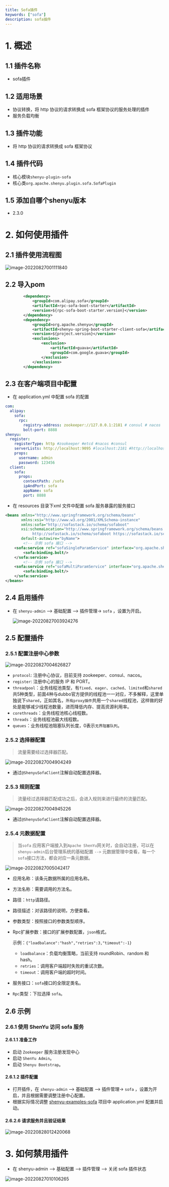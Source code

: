 ```yaml
---
title: Sofa插件
keywords: ["sofa"]
description: sofa插件
---
```


# 1. 概述

## 1.1 插件名称

- sofa插件

## 1.2 适用场景

- 协议转换，将 http 协议的请求转换成 sofa 框架协议的服务处理的插件
- 服务负载均衡

## 1.3 插件功能

- 将 http 协议的请求转换成 sofa 框架协议

## 1.4 插件代码

- 核心模块`shenyu-plugin-sofa`
- 核心类`org.apache.shenyu.plugin.sofa.SofaPlugin`

## 1.5 添加自哪个shenyu版本

- 2.3.0

# 2. 如何使用插件

## 2.1 插件使用流程图

![image-20220827001111840](/img/shenyu/plugin/sofa/procedure_chart_zh.png)

## 2.2 导入pom

```xml
		<dependency>
            <groupId>com.alipay.sofa</groupId>
            <artifactId>rpc-sofa-boot-starter</artifactId>
            <version>${rpc-sofa-boot-starter.version}</version>
        </dependency>
        <dependency>
            <groupId>org.apache.shenyu</groupId>
            <artifactId>shenyu-spring-boot-starter-client-sofa</artifactId>
            <version>${project.version}</version>
            <exclusions>
                <exclusion>
                    <artifactId>guava</artifactId>
                    <groupId>com.google.guava</groupId>
                </exclusion>
            </exclusions>
        </dependency>
```

## 2.3 在客户端项目中配置

- 在 application.yml 中配置 sofa 的配置

```yaml
com:
  alipay:
    sofa:
      rpc:
        registry-address: zookeeper://127.0.0.1:2181 # consul # nacos
        bolt-port: 8888
shenyu:
  register:
    registerType: http #zookeeper #etcd #nacos #consul
    serverLists: http://localhost:9095 #localhost:2181 #http://localhost:2379 #localhost:8848
    props:
      username: admin
      password: 123456
  client:
    sofa:
      props:
        contextPath: /sofa
        ipAndPort: sofa
        appName: sofa
        port: 8888
```

- 在 resources 目录下xml 文件中配置 sofa 服务暴露的服务接口

```xml
<beans xmlns="http://www.springframework.org/schema/beans"
       xmlns:xsi="http://www.w3.org/2001/XMLSchema-instance"
       xmlns:sofa="http://sofastack.io/schema/sofaboot"
       xsi:schemaLocation="http://www.springframework.org/schema/beans http://www.springframework.org/schema/beans/spring-beans.xsd
            http://sofastack.io/schema/sofaboot https://sofastack.io/schema/sofaboot.xsd"
       default-autowire="byName">
		<!-- 示例 sofa 接口 -->
    <sofa:service ref="sofaSingleParamService" interface="org.apache.shenyu.examples.sofa.api.service.SofaSingleParamService">
        <sofa:binding.bolt/>
    </sofa:service>
		<!-- 示例 sofa 接口 -->
    <sofa:service ref="sofaMultiParamService" interface="org.apache.shenyu.examples.sofa.api.service.SofaMultiParamService">
        <sofa:binding.bolt/>
    </sofa:service>
</beans>
```

## 2.4 启用插件

- 在 `shenyu-admin` --> 基础配置 --> 插件管理-> `sofa` ，设置为开启。

  ![image-20220827003924276](/img/shenyu/plugin/sofa/enable_sofa_zh.png)


## 2.5 配置插件

### 2.5.1 配置注册中心参数

![image-20220827004626827](/img/shenyu/plugin/sofa/sofa_registry_config_zh.png)

- `protocol`: 注册中心协议，目前支持 zookeeper、consul、nacos。
- `register`: 注册中心的服务 IP 和 PORT。
- `threadpool`：业务线程池类型，有`fixed`、`eager`、`cached`、`limited`和`shared`共5种类型，前面4种与dubbo官方提供的线程池一一对应，不多解释，这里单独说下`shared`，正如其名，`所有proxy插件`共用一个`shared`线程池，这样做的好处是能够减少线程池数量，进而降低内存、提高资源利用率。
- `corethreads`：业务线程池核心线程数。
- `threads`：业务线程池最大线程数。
- `queues`：业务线程池阻塞队列长度，0表示`无界阻塞队列`。

### 2.5.2 选择器配置

> 流量需要经过选择器匹配。

![image-20220827004904249](/img/shenyu/plugin/sofa/selector_config_zh.png)

- 通过`@ShenyuSofaClient`注解自动配置选择器。

### 2.5.3 规则配置

> 流量经过选择器匹配成功之后，会进入规则来进行最终的流量匹配。

![image-20220827004945226](/img/shenyu/plugin/sofa/rule_config_zh.png)

- 通过`@ShenyuSofaClient`注解自动配置选择器。

### 2.5.4 元数据配置

> 当`sofa` 应用客户端接入到`Apache ShenYu`网关时，会自动注册，可以在 `shenyu-admin`后台管理系统的基础配置 `-->` 元数据管理中查看，每一个`sofa`接口方法，都会对应一条元数据。

![image-20220827005042417](/img/shenyu/plugin/sofa/metadata_config_zh.png)

- 应用名称：该条元数据所属的应用名称。

- 方法名称：需要调用的方法名。

- 路径：`http`请路径。

- 路径描述：对该路径的说明，方便查看。

- 参数类型：按照接口的参数类型顺序。

- Rpc扩展参数：接口的扩展参数配置，`json`格式。

  示例：`{"loadbalance":"hash","retries":3,"timeout":-1}`

    - `loadbalance`：负载均衡策略，当前支持 roundRobin、random 和 hash。
    - `retries`：调用客户端超时失败的重试次数。
    - `timeout`：调用客户端的超时时间。

- 服务接口：`sofa`接口的全限定类名。
- `Rpc`类型：下拉选择 `sofa`。

## 2.6 示例

### 2.6.1 使用 ShenYu 访问 sofa 服务

#### 2.6.1.1 准备工作

- 启动 `Zookeeper` 服务注册发现中心
- 启动 `ShenYu Admin`。
- 启动 `Shenyu Bootstrap`。

#### 2.6.1.2 插件配置

- 打开插件，在 `shenyu-admin` --> 基础配置 --> 插件管理-> `sofa` ，设置为开启，并且根据需要调整注册中心配置。
- 根据实际情况调整 [shenyu-examples-sofa](https://github.com/apache/shenyu/tree/v2.5.0/shenyu-examples/shenyu-examples-sofa) 项目中 application.yml 配置并启动。

#### 2.6.2.6 请求服务并且验证结果

![image-20220828012420068](/img/shenyu/plugin/sofa/check_request_zh.png)

# 3. 如何禁用插件

- 在 shenyu-admin --> 基础配置 --> 插件管理 --> 关闭 sofa 插件状态

![image-20220827010106265](/img/shenyu/plugin/sofa/close_sofa_zh.png)
